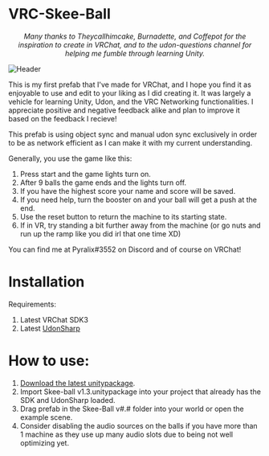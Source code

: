 # VRC-Skee-Ball

<p align="center"><i>Many thanks to Theycallhimcake, Burnadette, and Coffepot for the inspiration to create in VRChat, and to the udon-questions channel for helping me fumble through learning Unity.</i></p>

![Header](https://raw.githubusercontent.com/pyralix/VRC-Skee-Ball/main/.github/images/skeeball.PNG)


This is my first prefab that I've made for VRChat, and I hope you find it as enjoyable to use and edit to your liking as I did creating it. It was largely a vehicle for learning Unity, Udon, and the VRC Networking functionalities. I appreciate positive and negative feedback alike and plan to improve it based on the feedback I recieve!

This prefab is using object sync and manual udon sync exclusively in order to be as network efficient as I can make it with my current understanding. 

Generally, you use the game like this:
1. Press start and the game lights turn on.
2. After 9 balls the game ends and the lights turn off.
3. If you have the highest score your name and score will be saved.
4. If you need help, turn the booster on and your ball will get a push at the end.
5. Use the reset button to return the machine to its starting state.
6. If in VR, try standing a bit further away from the machine (or go nuts and run up the ramp like you did irl that one time XD)

You can find me at Pyralix#3552 on Discord and of course on VRChat!

# Installation

Requirements:

1. Latest VRChat SDK3
2. Latest [UdonSharp](https://github.com/MerlinVR/UdonSharp)

# How to use:

1. [Download the latest unitypackage](https://github.com/pyralix/VRC-Skee-Ball/releases/download/v1.3/Skee-ball.v1.3.unitypackage).
2. Import Skee-ball v1.3.unitypackage into your project that already has the SDK and UdonSharp loaded.
3. Drag prefab in the Skee-Ball v#.# folder into your world or open the example scene.
4. Consider disabling the audio sources on the balls if you have more than 1 machine as they use up many audio slots due to being not well optimizing yet.
